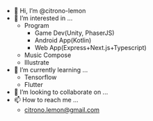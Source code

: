 - 👋 Hi, I’m @citrono-lemon
- 👀 I’m interested in ...
  - Program
    - Game Dev(Unity, PhaserJS)
    - Android App(Kotlin)
    - Web App(Express+Next.js+Typescript)
  - Music Compose
  - Illustrate
- 🌱 I’m currently learning ...
  - Tensorflow
  - Flutter
- 💞️ I’m looking to collaborate on ...
- 📫 How to reach me ...
  - citrono.lemon@gmail.com

<!---
citrono-lemon/citrono-lemon is a ✨ special ✨ repository because its `README.md` (this file) appears on your GitHub profile.
You can click the Preview link to take a look at your changes.
--->
